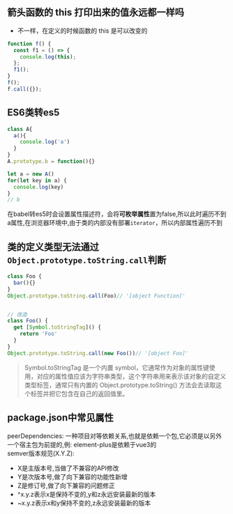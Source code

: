 ## 箭头函数的 this 打印出来的值永远都一样吗

- 不一样，在定义的时候函数的 this 是可以改变的

```js
function f() {
  const f1 = () => {
    console.log(this);
  };
  f1();
}
f();
f.call({});
```

## ES6类转es5
```js
class A{
  a(){
    console.log('a')
  }
}
A.prototype.b = function(){}

let a = new A()
for(let key in a) {
  console.log(key)
}
// b
```

在babel转es5时会设置属性描述符，会将**可枚举属性**置为false,所以此时遍历不到a属性,在浏览器环境中,由于类的内部没有部署`iterator`，所以内部属性遍历不到

## 类的定义类型无法通过`Object.prototype.toString.call`判断
```js
class Foo {
  bar(){}
}
Object.prototype.toString.call(Foo)// '[object Function]'


// 改造
class Foo() {
  get [Symbol.toStringTag]() {
    return 'Foo'
  }
}
Object.prototype.toString.call(new Foo())// '[object Foo]'
```
> Symbol.toStringTag 是一个内置 symbol，它通常作为对象的属性键使用，对应的属性值应该为字符串类型，这个字符串用来表示该对象的自定义类型标签，通常只有内置的 Object.prototype.toString() 方法会去读取这个标签并把它包含在自己的返回值里。

## package.json中常见属性
peerDependencies: 一种项目对等依赖关系,也就是依赖一个包,它必须是以另外一个宿主包为前提的,例: element-plus是依赖于vue3的  
semver版本规范(X.Y.Z):   
- X是主版本号,当做了不兼容的API修改
- Y是次版本号,做了向下兼容的功能性新增
- Z是修订号,做了向下兼容的问题修正
- ^x.y.z表示x是保持不变的,y和z永远安装最新的版本
- ~x.y.z表示x和y保持不变的,z永远安装最新的版本